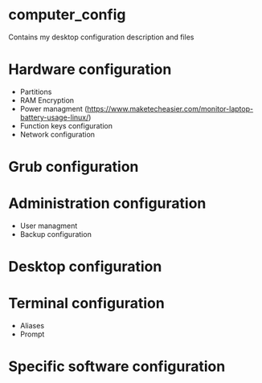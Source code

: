 # computer_config
Contains my desktop configuration description and files


# Hardware configuration
  - Partitions
  - RAM Encryption
  - Power managment (https://www.maketecheasier.com/monitor-laptop-battery-usage-linux/)
  - Function keys configuration
  - Network configuration

# Grub configuration

# Administration configuration
  - User managment
  - Backup configuration

# Desktop configuration


# Terminal configuration
  - Aliases
  - Prompt


# Specific software configuration
